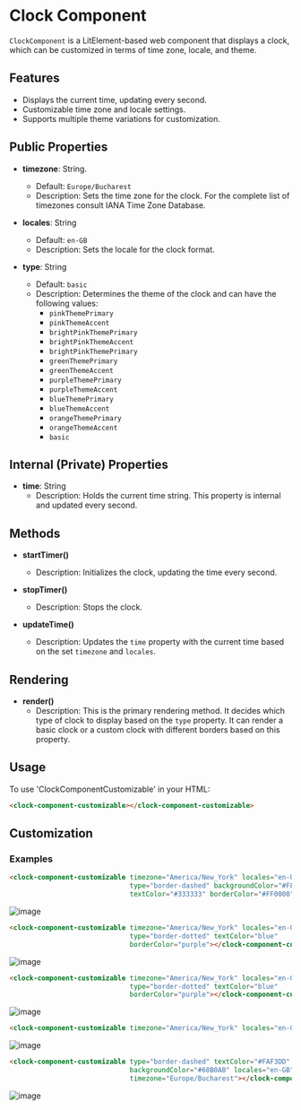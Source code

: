 # Clock  Component
`ClockComponent` is a LitElement-based web component that displays a clock, which can be customized in terms of time zone, locale, and theme.

## Features
- Displays the current time, updating every second.
- Customizable time zone and locale settings.
- Supports multiple theme variations for customization.

## Public Properties

- **timezone**: String.
  - Default: `Europe/Bucharest`
  - Description:  Sets the time zone for the clock. For the complete list of timezones consult IANA Time Zone Database.

- **locales**: String
  - Default: `en-GB`
  - Description: Sets the locale for the clock format.

- **type**: String
  - Default: `basic`
  - Description: Determines the theme of the clock and can have the following values:
    - `pinkThemePrimary`
    - `pinkThemeAccent`
    - `brightPinkThemePrimary`
    - `brightPinkThemeAccent`
    - `brightPinkThemePrimary`
    - `greenThemePrimary`
    - `greenThemeAccent`
    - `purpleThemePrimary`
    - `purpleThemeAccent`
    - `blueThemePrimary`
    - `blueThemeAccent`
    - `orangeThemePrimary`
    - `orangeThemeAccent`
    - `basic`
      
## Internal (Private) Properties

- **time**: String
  - Description: Holds the current time string. This property is internal and updated every second.


## Methods

- **startTimer()**
  - Description:  Initializes the clock, updating the time every second.

- **stopTimer()**
  - Description: Stops the clock.

- **updateTime()**
  - Description: Updates the `time` property with the current time based on the set `timezone` and `locales`.


## Rendering

- **render()**
  - Description: This is the primary rendering method. It decides which type of clock to display based on the `type` property. It can render a basic clock or a custom clock with different borders based on this property.

## Usage
To use 'ClockComponentCustomizable' in your HTML:
```html
<clock-component-customizable></clock-component-customizable>
```

## Customization
### Examples
```html
<clock-component-customizable timezone="America/New_York" locales="en-US"
                              type="border-dashed" backgroundColor="#FFFFFF"
                              textColor="#333333" borderColor="#FF0000"></clock-component-customizable>
```
![image](https://github.com/AlexandraBledea/SE-Sem2-Framework-Design/assets/72063091/21bc839a-4274-4615-9c9c-302e497616b1)

```html
<clock-component-customizable timezone="America/New_York" locales="en-GB"
                              type="border-dotted" textColor="blue"
                              borderColor="purple"></clock-component-customizable>
```
![image](https://github.com/AlexandraBledea/SE-Sem2-Framework-Design/assets/72063091/97efc028-2519-43f3-b207-1722a21946e8)

```html
<clock-component-customizable timezone="America/New_York" locales="en-GB"
                              type="border-dotted" textColor="blue"
                              borderColor="purple"></clock-component-customizable>
```
![image](https://github.com/AlexandraBledea/SE-Sem2-Framework-Design/assets/72063091/0892c786-00ac-4998-913a-36f0d65ca06c)

```html
<clock-component-customizable timezone="America/New_York" locales="en-GB"></clock-component-customizable>
```
![image](https://github.com/AlexandraBledea/SE-Sem2-Framework-Design/assets/72063091/5ccbd642-2260-44cf-9c01-140abdf2e2d0)

```html
<clock-component-customizable type="border-dashed" textColor="#FAF3DD" borderColor="black"
                              backgroundColor="#68B0AB" locales="en-GB"
                              timezone="Europe/Bucharest"></clock-component-customizable>
```
![image](https://github.com/AlexandraBledea/SE-Sem2-Framework-Design/assets/72063091/0de3cad7-cdcf-45c2-abb2-bbdbcc2c5af4)
